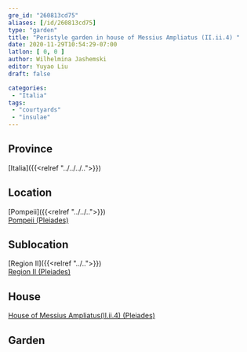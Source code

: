 ```yaml
---
gre_id: "260813cd75"
aliases: [/id/260813cd75]
type: "garden"
title: "Peristyle garden in house of Messius Ampliatus (II.ii.4) "
date: 2020-11-29T10:54:29-07:00
latlon: [ 0, 0 ]
author: Wilhelmina Jashemski
editor: Yuyao Liu
draft: false

categories:
 - "Italia"
tags:
 - "courtyards"
 - "insulae"
---
```


## Province
[Italia]({{<relref "../../../..">}})

## Location
[Pompeii]({{<relref "../../..">}}) \
[Pompeii (Pleiades)](https://pleiades.stoa.org/places/433032)

<!--### Location Description-->
<!-- LEAVE THIS BLANK FOR NOW -->

## Sublocation
[Region II]({{<relref "../..">}}) \
[Region II (Pleiades)](https://pleiades.stoa.org/places/456321707)


## House
[House of Messius Ampliatus(II.ii.4) (Pleiades)](https://pleiades.stoa.org/places/634179974)


## Garden
Peristyle garden in house of Messius Ampliatus (II.ii.4)

### Keywords

- [insulae](http://vocab.getty.edu/page/aat/300000325)
- [courtyards](http://vocab.getty.edu/page/aat/300004095)

### Garden Description




### Dates
Unspecified

### Bibliography
- Della, Corte M, *Case Ed Abitanti Di Pompei*, Pompei-scavi: M. Della Corte, 1954. Print. [worldcat](http://www.worldcat.org/oclc/878618392)

- Jashemski, Wilhelmina F, *‘The Garden of Hercules at Pompeii’ (II.viii.6): The Discovery of a Commercial Flower Garden.*,American Journal of Archaeology, vol. 83, no. 4, 1979, pp. 403–411. [link](https://www.jstor.org/stable/504139. Accessed 2 Dec. 2020.)




<!--#### Periodo ID-->

<!-- [PERIODO_ID](https://pleiades.stoa.org/places/PLEIADES_ID) -->

#### Pleiades ID

[634179974](https://pleiades.stoa.org/places/634179974)



### Contributor
Wilhelmina Jashemski (https://lib.guides.umd.edu/c.php?g=326514&p=2193250)


### Publication date

21 Apr 2021

<!--### Related articles-->

<!-- Links to other related articles. Leave blank for now -->
